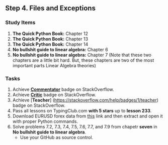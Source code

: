 ## Step 4. Files and Exceptions

### Study Items

  1. **The Quick Python Book:** Chapter 12
  2. **The Quick Python Book:** Chapter 13
  3. **The Quick Python Book:** Chapter 14
  4. **No bullshit guide to linear algebra:** Chapter 6
  5. **No bullshit guide to linear algebra:** Chapter 7 (Note that these two chapters are a little bit hard. But, these chapters are two of the most important parts Linear Algebra theories)
  
  
### Tasks

 1. Achieve [**Commentator**](https://stackoverflow.com/help/badges/31/commentator) badge on StackOverflow.
 2. Achieve [**Critic**](https://stackoverflow.com/help/badges/7/critic) badge on StackOverflow.
 3. Achieve [**Teacher**] (https://stackoverflow.com/help/badges/1/teacher) badge on StackOverflow.
 4. Pass all lessons on TypingClub.com **with 5 stars** up to **lesson 233**.
 5. Download EURUSD forex data from [this](https://www.histdata.com/download-free-forex-historical-data/?/excel/1-minute-bar-quotes/eurusd/2018) link and then extract and open it with proper Python commands.
 6. Solve problems 7.2, 7.3, 7.4, 7.5, 7.6, 7.7, and 7.9 from chapetr **seven** in **No bullshit guide to linear algebra**.
    - Use your GitHub as source control.   
